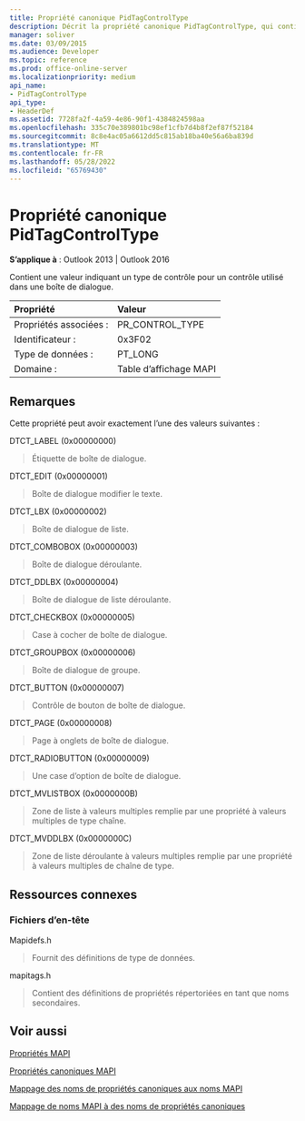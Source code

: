 ```yaml
---
title: Propriété canonique PidTagControlType
description: Décrit la propriété canonique PidTagControlType, qui contient une valeur indiquant un type de contrôle pour un contrôle utilisé dans une boîte de dialogue.
manager: soliver
ms.date: 03/09/2015
ms.audience: Developer
ms.topic: reference
ms.prod: office-online-server
ms.localizationpriority: medium
api_name:
- PidTagControlType
api_type:
- HeaderDef
ms.assetid: 7728fa2f-4a59-4e86-90f1-4384824598aa
ms.openlocfilehash: 335c70e389801bc98ef1cfb7d4b8f2ef87f52184
ms.sourcegitcommit: 8c8e4ac05a6612dd5c815ab18ba40e56a6ba839d
ms.translationtype: MT
ms.contentlocale: fr-FR
ms.lasthandoff: 05/28/2022
ms.locfileid: "65769430"
---
```

# <a name="pidtagcontroltype-canonical-property"></a>Propriété canonique PidTagControlType

  
  
**S’applique à** : Outlook 2013 | Outlook 2016 
  
Contient une valeur indiquant un type de contrôle pour un contrôle utilisé dans une boîte de dialogue. 
  
|Propriété |Valeur |
|:-----|:-----|
|Propriétés associées :  <br/> |PR_CONTROL_TYPE  <br/> |
|Identificateur :  <br/> |0x3F02  <br/> |
|Type de données :  <br/> |PT_LONG  <br/> |
|Domaine :  <br/> |Table d’affichage MAPI  <br/> |
   
## <a name="remarks"></a>Remarques

Cette propriété peut avoir exactement l’une des valeurs suivantes :
    
DTCT_LABEL (0x00000000)
  
> Étiquette de boîte de dialogue.
   
DTCT_EDIT (0x00000001)
  
> Boîte de dialogue modifier le texte.

DTCT_LBX (0x00000002)
  
> Boîte de dialogue de liste.
    
DTCT_COMBOBOX (0x00000003)
  
> Boîte de dialogue déroulante.

DTCT_DDLBX (0x00000004)
  
> Boîte de dialogue de liste déroulante.

DTCT_CHECKBOX (0x00000005)
  
> Case à cocher de boîte de dialogue.

DTCT_GROUPBOX (0x00000006)
  
> Boîte de dialogue de groupe.
  
DTCT_BUTTON (0x00000007)
  
> Contrôle de bouton de boîte de dialogue.
    
DTCT_PAGE (0x00000008)
  
> Page à onglets de boîte de dialogue.
    
DTCT_RADIOBUTTON (0x00000009)
  
> Une case d’option de boîte de dialogue.
    
DTCT_MVLISTBOX (0x0000000B)
  
> Zone de liste à valeurs multiples remplie par une propriété à valeurs multiples de type chaîne.
    
DTCT_MVDDLBX (0x0000000C)
  
> Zone de liste déroulante à valeurs multiples remplie par une propriété à valeurs multiples de chaîne de type.
    
## <a name="related-resources"></a>Ressources connexes

### <a name="header-files"></a>Fichiers d’en-tête

Mapidefs.h
  
> Fournit des définitions de type de données.
    
mapitags.h
  
> Contient des définitions de propriétés répertoriées en tant que noms secondaires.
    
## <a name="see-also"></a>Voir aussi



[Propriétés MAPI](mapi-properties.md)
  
[Propriétés canoniques MAPI](mapi-canonical-properties.md)
  
[Mappage des noms de propriétés canoniques aux noms MAPI](mapping-canonical-property-names-to-mapi-names.md)
  
[Mappage de noms MAPI à des noms de propriétés canoniques](mapping-mapi-names-to-canonical-property-names.md)

